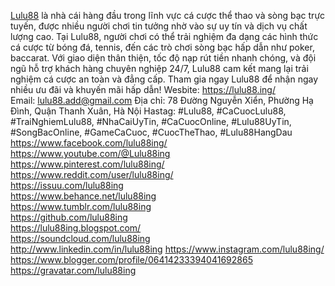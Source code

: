 [Lulu88](https://lulu88.ing/) là nhà cái hàng đầu trong lĩnh vực cá cược thể thao và sòng bạc trực tuyến, được nhiều người chơi tin tưởng nhờ vào sự uy tín và dịch vụ chất lượng cao. Tại Lulu88, người chơi có thể trải nghiệm đa dạng các hình thức cá cược từ bóng đá, tennis, đến các trò chơi sòng bạc hấp dẫn như poker, baccarat. Với giao diện thân thiện, tốc độ nạp rút tiền nhanh chóng, và đội ngũ hỗ trợ khách hàng chuyên nghiệp 24/7, Lulu88 cam kết mang lại trải nghiệm cá cược an toàn và đẳng cấp. Tham gia ngay Lulu88 để nhận ngay nhiều ưu đãi và khuyến mãi hấp dẫn!
Wesbite: https://lulu88.ing/   
Email: lulu88.add@gmail.com
Địa chỉ: 78 Đường Nguyễn Xiển, Phường Hạ Đình, Quận Thanh Xuân, Hà Nội
Hastag: #Lulu88, #CaCuocLulu88, #TraiNghiemLulu88, #NhaCaiUyTin, #CaCuocOnline, #Lulu88UyTin, #SongBacOnline, #GameCaCuoc, #CuocTheThao, #Lulu88HangDau
https://www.facebook.com/lulu88ing/  
https://www.youtube.com/@Lulu88ing   
https://www.pinterest.com/lulu88ing/  
https://www.reddit.com/user/lulu88ing/  
https://issuu.com/lulu88ing  
https://www.behance.net/lulu88ing  
https://www.tumblr.com/lulu88ing  
https://github.com/lulu88ing  
https://lulu88ing.blogspot.com/  
https://soundcloud.com/lulu88ing  
http://www.linkedin.com/in/lulu88ing 
https://www.instagram.com/lulu88ing/ 
https://www.blogger.com/profile/06414233394041692865 
https://gravatar.com/lulu88ing  